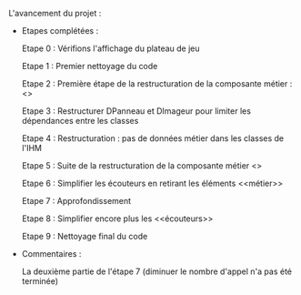 L'avancement du projet :

* Etapes complétées : 

    Etape 0 : Vérifions l'affichage du plateau de jeu

    Etape 1 : Premier nettoyage du code

    Etape 2 : Première étape de la restructuration de la composante métier : <<Gestion du jeu>>

    Etape 3 : Restructurer DPanneau et DImageur pour limiter les dépendances entre les classes

    Etape 4 : Restructuration : pas de données métier dans les classes de l'IHM

    Etape 5 : Suite de la restructuration de la composante métier <<Gestion du jeu>>

    Etape 6 : Simplifier les écouteurs en retirant les éléments <<métier>>

    Etape 7 : Approfondissement

    Etape 8 : Simplifier encore plus les <<écouteurs>>

    Etape 9 : Nettoyage final du code

* Commentaires :

    La deuxième partie de l'étape 7 (diminuer le nombre d'appel n'a pas été terminée)
